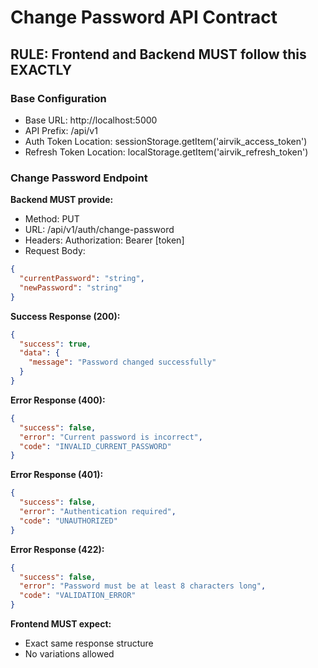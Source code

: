 # Change Password API Contract

## RULE: Frontend and Backend MUST follow this EXACTLY

### Base Configuration
- Base URL: http://localhost:5000
- API Prefix: /api/v1
- Auth Token Location: sessionStorage.getItem('airvik_access_token')
- Refresh Token Location: localStorage.getItem('airvik_refresh_token')

### Change Password Endpoint
**Backend MUST provide:**
- Method: PUT
- URL: /api/v1/auth/change-password
- Headers: Authorization: Bearer [token]
- Request Body:
```json
{
  "currentPassword": "string",
  "newPassword": "string"
}
```

**Success Response (200):**
```json
{
  "success": true,
  "data": {
    "message": "Password changed successfully"
  }
}
```

**Error Response (400):**
```json
{
  "success": false,
  "error": "Current password is incorrect",
  "code": "INVALID_CURRENT_PASSWORD"
}
```

**Error Response (401):**
```json
{
  "success": false,
  "error": "Authentication required",
  "code": "UNAUTHORIZED"
}
```

**Error Response (422):**
```json
{
  "success": false,
  "error": "Password must be at least 8 characters long",
  "code": "VALIDATION_ERROR"
}
```

**Frontend MUST expect:**
- Exact same response structure
- No variations allowed